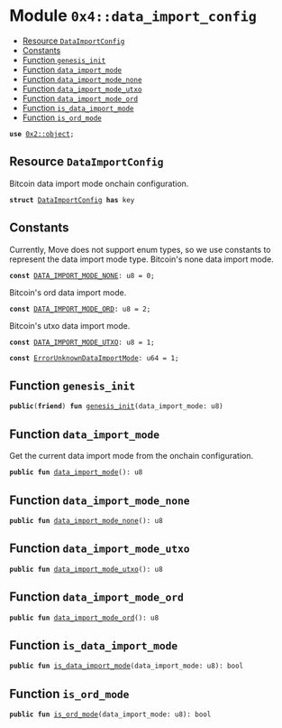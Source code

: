 
<a name="0x4_data_import_config"></a>

# Module `0x4::data_import_config`



-  [Resource `DataImportConfig`](#0x4_data_import_config_DataImportConfig)
-  [Constants](#@Constants_0)
-  [Function `genesis_init`](#0x4_data_import_config_genesis_init)
-  [Function `data_import_mode`](#0x4_data_import_config_data_import_mode)
-  [Function `data_import_mode_none`](#0x4_data_import_config_data_import_mode_none)
-  [Function `data_import_mode_utxo`](#0x4_data_import_config_data_import_mode_utxo)
-  [Function `data_import_mode_ord`](#0x4_data_import_config_data_import_mode_ord)
-  [Function `is_data_import_mode`](#0x4_data_import_config_is_data_import_mode)
-  [Function `is_ord_mode`](#0x4_data_import_config_is_ord_mode)


<pre><code><b>use</b> <a href="">0x2::object</a>;
</code></pre>



<a name="0x4_data_import_config_DataImportConfig"></a>

## Resource `DataImportConfig`

Bitcoin data import mode onchain configuration.


<pre><code><b>struct</b> <a href="data_import_config.md#0x4_data_import_config_DataImportConfig">DataImportConfig</a> <b>has</b> key
</code></pre>



<a name="@Constants_0"></a>

## Constants


<a name="0x4_data_import_config_DATA_IMPORT_MODE_NONE"></a>

Currently, Move does not support enum types, so we use constants to represent the data import mode type.
Bitcoin's none data import mode.


<pre><code><b>const</b> <a href="data_import_config.md#0x4_data_import_config_DATA_IMPORT_MODE_NONE">DATA_IMPORT_MODE_NONE</a>: u8 = 0;
</code></pre>



<a name="0x4_data_import_config_DATA_IMPORT_MODE_ORD"></a>

Bitcoin's ord data import mode.


<pre><code><b>const</b> <a href="data_import_config.md#0x4_data_import_config_DATA_IMPORT_MODE_ORD">DATA_IMPORT_MODE_ORD</a>: u8 = 2;
</code></pre>



<a name="0x4_data_import_config_DATA_IMPORT_MODE_UTXO"></a>

Bitcoin's utxo data import mode.


<pre><code><b>const</b> <a href="data_import_config.md#0x4_data_import_config_DATA_IMPORT_MODE_UTXO">DATA_IMPORT_MODE_UTXO</a>: u8 = 1;
</code></pre>



<a name="0x4_data_import_config_ErrorUnknownDataImportMode"></a>



<pre><code><b>const</b> <a href="data_import_config.md#0x4_data_import_config_ErrorUnknownDataImportMode">ErrorUnknownDataImportMode</a>: u64 = 1;
</code></pre>



<a name="0x4_data_import_config_genesis_init"></a>

## Function `genesis_init`



<pre><code><b>public</b>(<b>friend</b>) <b>fun</b> <a href="data_import_config.md#0x4_data_import_config_genesis_init">genesis_init</a>(data_import_mode: u8)
</code></pre>



<a name="0x4_data_import_config_data_import_mode"></a>

## Function `data_import_mode`

Get the current data import mode from the onchain configuration.


<pre><code><b>public</b> <b>fun</b> <a href="data_import_config.md#0x4_data_import_config_data_import_mode">data_import_mode</a>(): u8
</code></pre>



<a name="0x4_data_import_config_data_import_mode_none"></a>

## Function `data_import_mode_none`



<pre><code><b>public</b> <b>fun</b> <a href="data_import_config.md#0x4_data_import_config_data_import_mode_none">data_import_mode_none</a>(): u8
</code></pre>



<a name="0x4_data_import_config_data_import_mode_utxo"></a>

## Function `data_import_mode_utxo`



<pre><code><b>public</b> <b>fun</b> <a href="data_import_config.md#0x4_data_import_config_data_import_mode_utxo">data_import_mode_utxo</a>(): u8
</code></pre>



<a name="0x4_data_import_config_data_import_mode_ord"></a>

## Function `data_import_mode_ord`



<pre><code><b>public</b> <b>fun</b> <a href="data_import_config.md#0x4_data_import_config_data_import_mode_ord">data_import_mode_ord</a>(): u8
</code></pre>



<a name="0x4_data_import_config_is_data_import_mode"></a>

## Function `is_data_import_mode`



<pre><code><b>public</b> <b>fun</b> <a href="data_import_config.md#0x4_data_import_config_is_data_import_mode">is_data_import_mode</a>(data_import_mode: u8): bool
</code></pre>



<a name="0x4_data_import_config_is_ord_mode"></a>

## Function `is_ord_mode`



<pre><code><b>public</b> <b>fun</b> <a href="data_import_config.md#0x4_data_import_config_is_ord_mode">is_ord_mode</a>(data_import_mode: u8): bool
</code></pre>

